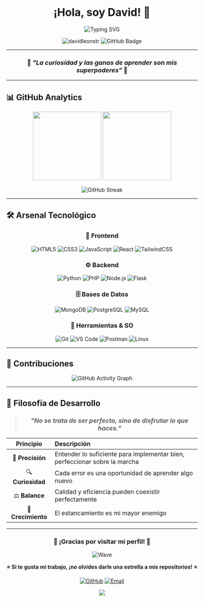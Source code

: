 <div align="center">

  # ¡Hola, soy David! 👋

</div>

<div align="center">
  
  ![Typing SVG](https://readme-typing-svg.herokuapp.com?font=Fira+Code&size=30&duration=3000&pause=1000&color=00D9FF&center=true&vCenter=true&width=600&lines=Desarrollador+de+Software;Autodidacta+Apasionado;Siempre+Aprendiendo+%F0%9F%9A%80)
  
  <img src="https://komarev.com/ghpvc/?username=davidleonstr&label=Profile%20views&color=0e75b6&style=flat" alt="davidleonstr" />
  <img src="https://img.shields.io/github/followers/davidleonstr?label=Followers&style=social" alt="GitHub Badge">
  
</div>

---

<div align="center">
  
  ### 🌟 *"La curiosidad y las ganas de aprender son mis superpoderes"* 🌟
  
</div>

---

## 📊 GitHub Analytics

<div align="center">
  
  <img height="180em" src="https://github-readme-stats.vercel.app/api?username=davidleonstr&show_icons=true&theme=tokyonight&include_all_commits=true&count_private=true"/>
  <img height="180em" src="https://github-readme-stats.vercel.app/api/top-langs/?username=davidleonstr&layout=compact&langs_count=8&theme=tokyonight"/>
  
</div>

<div align="center">
  
  ![GitHub Streak](https://streak-stats.demolab.com/?user=davidleonstr&theme=tokyonight)
  
</div>

---

## 🛠️ Arsenal Tecnológico

<div align="center">

### 🎨 Frontend
![HTML5](https://img.shields.io/badge/HTML5-E34F26?style=for-the-badge&logo=html5&logoColor=white)
![CSS3](https://img.shields.io/badge/CSS3-1572B6?style=for-the-badge&logo=css3&logoColor=white)
![JavaScript](https://img.shields.io/badge/JavaScript-F7DF1E?style=for-the-badge&logo=javascript&logoColor=black)
![React](https://img.shields.io/badge/React-20232A?style=for-the-badge&logo=react&logoColor=61DAFB)
![TailwindCSS](https://img.shields.io/badge/Tailwind_CSS-38B2AC?style=for-the-badge&logo=tailwind-css&logoColor=white)

### ⚙️ Backend
![Python](https://img.shields.io/badge/Python-3776AB?style=for-the-badge&logo=python&logoColor=white)
![PHP](https://img.shields.io/badge/PHP-777BB4?style=for-the-badge&logo=php&logoColor=white)
![Node.js](https://img.shields.io/badge/Node.js-43853D?style=for-the-badge&logo=node.js&logoColor=white)
![Flask](https://img.shields.io/badge/Flask-000000?style=for-the-badge&logo=flask&logoColor=white)

### 🗄️ Bases de Datos
![MongoDB](https://img.shields.io/badge/MongoDB-4EA94B?style=for-the-badge&logo=mongodb&logoColor=white)
![PostgreSQL](https://img.shields.io/badge/PostgreSQL-316192?style=for-the-badge&logo=postgresql&logoColor=white)
![MySQL](https://img.shields.io/badge/MySQL-005C84?style=for-the-badge&logo=mysql&logoColor=white)

### 🔧 Herramientas & SO
![Git](https://img.shields.io/badge/Git-F05032?style=for-the-badge&logo=git&logoColor=white)
![VS Code](https://img.shields.io/badge/VS_Code-007ACC?style=for-the-badge&logo=visual-studio-code&logoColor=white)
![Postman](https://img.shields.io/badge/Postman-FF6C37?style=for-the-badge&logo=postman&logoColor=white)
![Linux](https://img.shields.io/badge/Linux-FCC624?style=for-the-badge&logo=linux&logoColor=black)

</div>

---

## 🎨 Contribuciones

<div align="center">
  
  ![GitHub Activity Graph](https://github-readme-activity-graph.vercel.app/graph?username=davidleonstr&theme=tokyo-night&hide_border=true)
  
</div>

---

## 💭 Filosofía de Desarrollo

<div align="center">

> ### *"No se trata de ser perfecto, sino de disfrutar lo que haces."*

| Principio | Descripción |
|:---------:|:------------|
| 🎯 **Precisión** | Entender lo suficiente para implementar bien, perfeccionar sobre la marcha |
| 🔍 **Curiosidad** | Cada error es una oportunidad de aprender algo nuevo |
| ⚖️ **Balance** | Calidad y eficiencia pueden coexistir perfectamente |
| 🚀 **Crecimiento** | El estancamiento es mi mayor enemigo |

</div>

---

<div align="center">
  
  ### 🌟 ¡Gracias por visitar mi perfil! 🌟
  
  ![Wave](https://raw.githubusercontent.com/mayhemantt/mayhemantt/Update/svg/Bottom.svg)
  
  **⭐ Si te gusta mi trabajo, ¡no olvides darle una estrella a mis repositorios! ⭐**
  
</div>

<div align="center">
  
  [![GitHub](https://img.shields.io/badge/GitHub-100000?style=for-the-badge&logo=github&logoColor=white)](https://github.com/davidleonstr)
  [![Email](https://img.shields.io/badge/Email-D14836?style=for-the-badge&logo=gmail&logoColor=white)](mailto:davidalfonsoleoncarmona@gmail.com)
  
</div>

<div align="center">
  <img src="https://capsule-render.vercel.app/api?type=waving&color=gradient&height=100&section=footer"/>
</div>